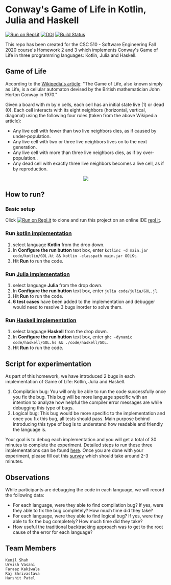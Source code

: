 # Conway's Game of Life in Kotlin, Julia and Haskell

[![Run on Repl.it](https://repl.it/badge/github/urvishvasani/HW_2_3_Game_of_Life)](https://repl.it/github/urvishvasani/HW_2_3_Game_of_Life)
[![DOI](https://zenodo.org/badge/DOI/10.5281/zenodo.3996733.svg)](https://doi.org/10.5281/zenodo.3996733)
[![Build Status](https://travis-ci.org/urvishvasani/HW_2_3_Game_of_Life.svg?branch=master)](https://travis-ci.org/urvishvasani/HW_2_3_Game_of_Life)

This repo has been created for the CSC 510 - Software Engineering Fall 2020 course's Homework 2 and 3 which implements Conway's Game of Life in three programming languages: Kotlin, Julia and Haskell.

## Game of Life
According to the [Wikipedia's article](https://en.wikipedia.org/wiki/Conway%27s_Game_of_Life): "The Game of Life, also known simply as Life, is a cellular automaton devised by the British mathematician John Horton Conway in 1970."

Given a board with m by n cells, each cell has an initial state live (1) or dead (0). Each cell interacts with its eight neighbors (horizontal, vertical, diagonal) using the following four rules (taken from the above Wikipedia article):

- Any live cell with fewer than two live neighbors dies, as if caused by under-population.
- Any live cell with two or three live neighbors lives on to the next generation.
- Any live cell with more than three live neighbors dies, as if by over-population..
- Any dead cell with exactly three live neighbors becomes a live cell, as if by reproduction.

<p align="center">
  <img src="https://github.com/urvishvasani/HW_2_3_Game_of_Life/blob/master/data/GOL.gif">
</p>

## How to run?

### Basic setup
Click  [![Run on Repl.it](https://repl.it/badge/github/urvishvasani/HW_2_3_Game_of_Life)](https://repl.it/github/urvishvasani/HW_2_3_Game_of_Life)  to clone and run this project on an online IDE [repl it](https://repl.it/repls/AjarGrubbyProgramminglanguage#README.md).

### Run [kotlin implementation](code/kotlin/GOL.kt)
1. select language **Kotlin** from the drop down.
2. In **Configure the run button** text box, enter ```kotlinc -d main.jar code/kotlin/GOL.kt && kotlin -classpath main.jar GOLKt```.
3. Hit **Run** to run the code.

### Run [Julia implementation](code/julia/GOL.jl)
1. select language **Julia** from the drop down.
2. In **Configure the run button** text box, enter ```julia code/julia/GOL.jl```.
3. Hit **Run** to run the code.
4. **6 test cases** have been added to the implementation and debugger would need to resolve 3 bugs inorder to solve them.

### Run [Haskell implementation](code/haskell/GOL.hs)
1. select language **Haskell** from the drop down.
2. In **Configure the run button** text box, enter ```ghc -dynamic code/haskell/GOL.hs && ./code/haskell/GOL```.
3. Hit **Run** to run the code.

## Script for experimentation
As part of this homework, we have introduced 2 bugs in each implementation of Game of Life: Kotlin, Julia and Haskell. 

1. Compilation bug: You will only be able to run the code successfully once you fix the bug. This bug will be more language specific with an intention to analyze how helpful the compiler error messages are while debugging this type of bugs.
2. Logical bug: This bug would be more specific to the implementation and once you fix this bug, all tests should pass. Main purpose behind introducing this type of bug is to understand how readable and friendly the language is.

Your goal is to debug each implementation and you will get a total of 30 minutes to complete the experiment. Detailed steps to run these three implementations can be found [here](#how-to-run).
Once you are done with your experiment, please fill out this [survey](https://docs.google.com/forms/d/e/1FAIpQLSeqIzBdJArD6M2HLxb0OIcmEGPh17jvUO845rWSREaaegU3qQ/viewform?usp=sf_link) which should take around 2-3 minutes. 

## Observations

While participants are debugging the code in each language, we will record the following data:

- For each language, were they able to find compilation bug? If yes, were they able to fix the bug completely? How much time did they take?
- For each language, were they able to find logical bug? If yes, were they able to fix the bug completely? How much time did they take?
- How useful the traditional backtracking approach was to get to the root cause of the error for each language?


## Team Members
```
Kenil Shah
Urvish Vasani
Faraaz Kakiwala
Raj Shrivastava
Harshit Patel
```
